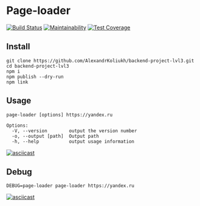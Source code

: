 # Page-loader
[![Build Status](https://travis-ci.com/AlexandrKoliukh/Page-loader.svg?branch=master)](https://travis-ci.com/AlexandrKoliukh/Page-loader)
[![Maintainability](https://api.codeclimate.com/v1/badges/c06519b1cd473441b9ff/maintainability)](https://codeclimate.com/github/AlexandrKoliukh/backend-project-lvl3/maintainability)
[![Test Coverage](https://api.codeclimate.com/v1/badges/c06519b1cd473441b9ff/test_coverage)](https://codeclimate.com/github/AlexandrKoliukh/backend-project-lvl3/test_coverage)


## Install
    git clone https://github.com/AlexandrKoliukh/backend-project-lvl3.git
    cd backend-project-lvl3
    npm i
    npm publish --dry-run
    npm link

## Usage

    page-loader [options] https://yandex.ru

    Options:
      -V, --version        output the version number
      -o, --output [path]  Output path
      -h, --help           output usage information

[![asciicast](https://asciinema.org/a/OC8E4iFmXvApSxnBEamyHARU3.svg)](https://asciinema.org/a/OC8E4iFmXvApSxnBEamyHARU3)

## Debug

    DEBUG=page-loader page-loader https://yandex.ru

[![asciicast](https://asciinema.org/a/1gnXTH8UvpJeSUJewYDheoefB.svg)](https://asciinema.org/a/1gnXTH8UvpJeSUJewYDheoefB)
